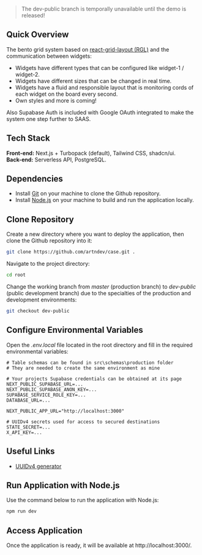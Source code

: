 > The dev-public branch is temporally unavailable until the demo is released!

## Quick Overview

The bento grid system based on [react-grid-layout (RGL)](https://github.com/react-grid-layout/react-grid-layout) and the communication between widgets:

- Widgets have different types that can be configured like widget-1 / widget-2.
- Widgets have different sizes that can be changed in real time.
- Widgets have a fluid and responsible layout that is monitoring cords of each widget on the board every second.
- Own styles and more is coming!

Also Supabase Auth is included with Google OAuth integrated to make the system one step further to SAAS.

## Tech Stack

**Front-end:** Next.js + Turbopack (default), Tailwind CSS, shadcn/ui.
</br>
**Back-end:** Serverless API, PostgreSQL.

## Dependencies

- Install [Git](https://git-scm.com/) on your machine to clone the Github repository.
- Install [Node.js](https://nodejs.org/) on your machine to build and run the application locally.

## Clone Repository

Create a new directory where you want to deploy the application, then clone the Github repository into it:

```bash
git clone https://github.com/artndev/case.git .
```

Navigate to the project directory:

```bash
cd root
```

Change the working branch from _master_ (production branch) to _dev-public_ (public development branch) due to the specialties of the production and development environments:

```bash
git checkout dev-public
```

## Configure Environmental Variables

Open the _.env.local_ file located in the root directory and fill in the required environmental variables:

```env
# Table schemas can be found in src\schemas\production folder
# They are needed to create the same environment as mine

# Your projects Supabase credentials can be obtained at its page
NEXT_PUBLIC_SUPABASE_URL=...
NEXT_PUBLIC_SUPABASE_ANON_KEY=...
SUPABASE_SERVICE_ROLE_KEY=...
DATABASE_URL=...

NEXT_PUBLIC_APP_URL="http://localhost:3000"

# UUIDv4 secrets used for access to secured destinations
STATE_SECRET=...
X_API_KEY=...
```

## Useful Links

- [UUIDv4 generator](https://www.uuidgenerator.net/version4)

## Run Application with Node.js

Use the command below to run the application with Node.js:

```bash
npm run dev
```

## Access Application

Once the application is ready, it will be available at http://localhost:3000/.
